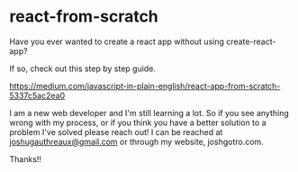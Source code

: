 # react-from-scratch

Have you ever wanted to create a react app without using create-react-app? 

If so, check out this step by step guide. 

https://medium.com/javascript-in-plain-english/react-app-from-scratch-5337c5ac2ea0

I am a new web developer and I'm still learning a lot. So if you see anything wrong with my process, or if you think you have a better solution to a problem I've solved please reach out! I can be reached at joshugauthreaux@gmail.com or through my website, joshgotro.com. 

Thanks!!
